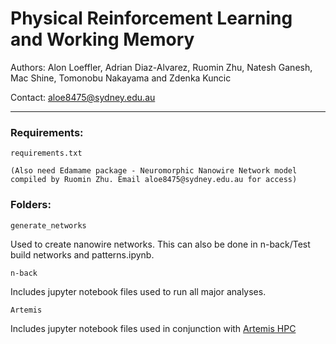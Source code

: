 # Physical Reinforcement Learning and Working Memory

Authors: Alon Loeffler, Adrian Diaz-Alvarez, Ruomin Zhu, Natesh Ganesh, Mac Shine, Tomonobu Nakayama and Zdenka Kuncic

Contact: aloe8475@sydney.edu.au

----

### Requirements:

```
requirements.txt

(Also need Edamame package - Neuromorphic Nanowire Network model compiled by Ruomin Zhu. Email aloe8475@sydney.edu.au for access)
```

### Folders:

```
generate_networks
```
Used to create nanowire networks. This can also be done in n-back/Test build networks and patterns.ipynb.

```
n-back
```
Includes jupyter notebook files used to run all major analyses. 

```
Artemis
```
Includes jupyter notebook files used in conjunction with [Artemis HPC](https://www.sydney.edu.au/research/facilities/sydney-informatics-hub/digital-research-infrastructure.html)
